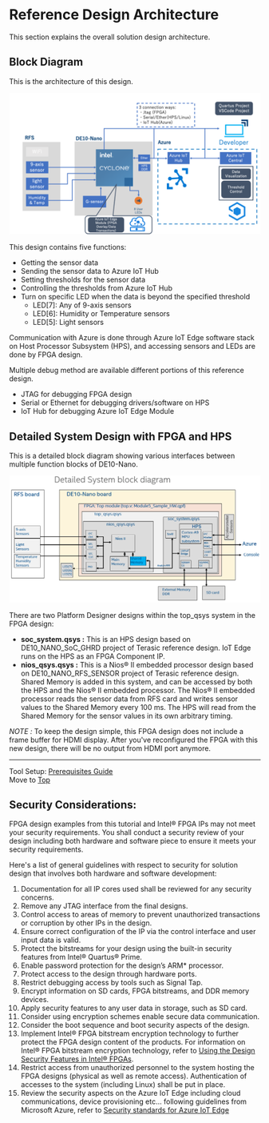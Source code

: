 # Reference Design Architecture
This section explains the overall solution design architecture.

## Block Diagram

This is the architecture of this design.

![](pics/reference-design-system-architecture.png)

This design contains five functions:
+ Getting the sensor data
+ Sending the sensor data to Azure IoT Hub
+ Setting thresholds for the sensor data
+ Controlling the thresholds from Azure IoT Hub
+ Turn on specific LED when the data is beyond the specified threshold
  + LED[7]: Any of 9-axis sensors
  + LED[6]: Humidity or Temperature sensors
  + LED[5]: Light sensors

Communication with Azure is done through Azure IoT Edge software stack on Host Processor Subsystem (HPS), and accessing sensors and LEDs are done by FPGA design.

Multiple debug method are available different portions of this reference design.
+ JTAG for debugging FPGA design
+ Serial or Ethernet for debugging drivers/software on HPS
+ IoT Hub for debugging Azure IoT Edge Module

## Detailed System Design with FPGA and HPS

This is a detailed block diagram showing various interfaces between multiple function blocks of DE10-Nano.

![](pics/reference-design-fpga-diagram.png)

There are two Platform Designer designs within the top_qsys system in the FPGA design:

- **soc_system.qsys :** This is an HPS design based on DE10_NANO_SoC_GHRD project of Terasic reference design. IoT Edge runs on the HPS as an FPGA Component IP.
- **nios_qsys.qsys :** This is a Nios® II embedded processor design based on DE10_NANO_RFS_SENSOR project of Terasic reference design. Shared Memory is added in this system, and can be accessed by both the HPS and the Nios® II embedded processor. The Nios® II embedded processor reads the sensor data from RFS card and writes sensor values to the Shared Memory every 100 ms. The HPS will read from the Shared Memory for the sensor values in its own arbitrary timing.

*NOTE :* To keep the design simple, this FPGA design does not include a frame buffer for HDMI display. After you've reconfigured the FPGA with this new design, there will be no output from HDMI port anymore. 

---
Tool Setup: [Prerequisites Guide](prerequisites.md)  
Move to [Top](../top.md)

## Security Considerations:
FPGA design examples from this tutorial and Intel® FPGA IPs may not meet your security requirements. You shall conduct a security review of your design including both hardware and software piece to ensure it meets your security requirements.

Here's a list of general guidelines with respect to security for solution design that involves both hardware and software development:
1. Documentation for all IP cores used shall be reviewed for any security concerns. 
2. Remove any JTAG interface from the final designs.
3. Control access to areas of memory to prevent unauthorized transactions or corruption by other IPs in the design. 
4. Ensure correct configuration of the IP via the control interface and user input data is valid.
5. Protect the bitstreams for your design using the built-in security features from Intel® Quartus® Prime.
6. Enable password protection for the design’s ARM* processor.
7. Protect access to the design through hardware ports.
8. Restrict debugging access by tools such as Signal Tap.
9. Encrypt information on SD cards, FPGA bitstreams, and DDR memory devices.
10. Apply security features to any user data in storage, such as SD card.
11. Consider using encryption schemes enable secure data communication.
12. Consider the boot sequence and boot security aspects of the design.
13. Implement Intel® FPGA bitstream encryption technology to further protect the FPGA design content of the products. For information on Intel® FPGA bitstream encryption technology, refer to [Using the Design Security Features in Intel® FPGAs](https://www.intel.com/content/dam/www/programmable/us/en/pdfs/literature/an/an556.pdf).
14. Restrict access from unauthorized personnel to the system hosting the FPGA designs (physical as well as remote access). Authentication of accesses to the system (including Linux) shall be put in place.
15. Review the security aspects on the Azure IoT Edge including cloud communications, device provisioning etc... following guidelines from Microsoft Azure, refer to [Security standards for Azure IoT Edge](https://docs.microsoft.com/en-us/azure/iot-edge/security)